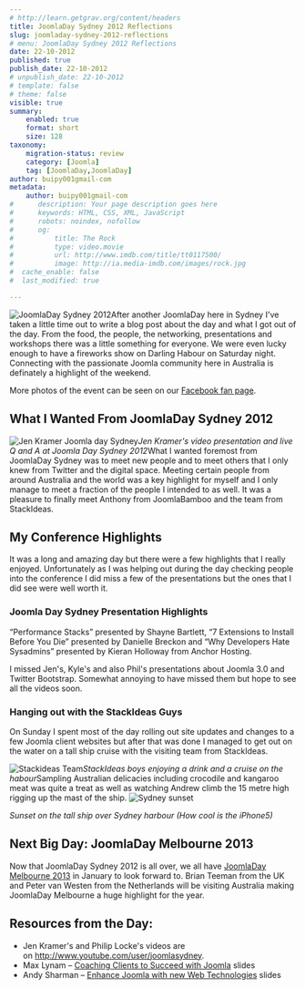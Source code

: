 ```yaml
---
# http://learn.getgrav.org/content/headers
title: JoomlaDay Sydney 2012 Reflections
slug: joomladay-sydney-2012-reflections
# menu: JoomlaDay Sydney 2012 Reflections
date: 22-10-2012
published: true
publish_date: 22-10-2012
# unpublish_date: 22-10-2012
# template: false
# theme: false
visible: true
summary:
    enabled: true
    format: short
    size: 128
taxonomy:
    migration-status: review
    category: [Joomla]
    tag: [JoomlaDay,JoomlaDay]
author: buipy001gmail-com
metadata:
    author: buipy001gmail-com
#      description: Your page description goes here
#      keywords: HTML, CSS, XML, JavaScript
#      robots: noindex, nofollow
#      og:
#          title: The Rock
#          type: video.movie
#          url: http://www.imdb.com/title/tt0117500/
#          image: http://ia.media-imdb.com/images/rock.jpg
#  cache_enable: false
#  last_modified: true

---
```


![JoomlaDay Sydney 2012](wp-content/uploads/2012/10/joomla-day-sydney-2012.png)After another JoomlaDay here in Sydney I've taken a little time out to write a blog post about the day and what I got out of the day. From the food, the people, the networking, presentations and workshops there was a little something for everyone. We were even lucky enough to have a fireworks show on Darling Habour on Saturday night. Connecting with the passionate Joomla community here in Australia is definately a highlight of the weekend.

More photos of the event can be seen on our [Facebook fan page](http://www.facebook.com/media/set/?set=a.10151239960125862.509611.152767770861&type=1 "PB Web Development's Facebook fan page").

## What I Wanted From JoomlaDay Sydney 2012

![Jen Kramer Joomla day Sydney](wp-content/uploads/2012/10/jen-kramer-joomla-day-sydney.jpg)*Jen Kramer's video presentation and live Q and A at Joomla Day Sydney 2012*What I wanted foremost from JoomlaDay Sydney was to meet new people and to meet others that I only knew from Twitter and the digital space. Meeting certain people from around Australia and the world was a key highlight for myself and I only manage to meet a fraction of the people I intended to as well. It was a pleasure to finally meet Anthony from JoomlaBamboo and the team from StackIdeas.

## My Conference Highlights

It was a long and amazing day but there were a few highlights that I really enjoyed. Unfortunately as I was helping out during the day checking people into the conference I did miss a few of the presentations but the ones that I did see were well worth it.

### Joomla Day Sydney Presentation Highlights

“Performance Stacks” presented by Shayne Bartlett, “7 Extensions to Install Before You Die” presented by Danielle Breckon and “Why Developers Hate Sysadmins” presented by Kieran Holloway from Anchor Hosting.

I missed Jen's, Kyle's and also Phil's presentations about Joomla 3.0 and Twitter Bootstrap. Somewhat annoying to have missed them but hope to see all the videos soon.

### Hanging out with the StackIdeas Guys

On Sunday I spent most of the day rolling out site updates and changes to a few Joomla client websites but after that was done I managed to get out on the water on a tall ship cruise with the visiting team from StackIdeas.

![Stackideas Team](wp-content/uploads/2012/10/stackideas-team.jpg)*StackIdeas boys enjoying a drink and a cruise on the habour*Sampling Australian delicacies including crocodile and kangaroo meat was quite a treat as well as watching Andrew climb the 15 metre high rigging up the mast of the ship. ![Sydney sunset](wp-content/uploads/2012/10/sunset.jpeg)

*Sunset on the tall ship over Sydney harbour (How cool is the iPhone5)*

## Next Big Day: JoomlaDay Melbourne 2013

Now that JoomlaDay Sydney 2012 is all over, we all have [JoomlaDay Melbourne 2013](http://melbourne.joomladay.org.au/ "Melbourne JoomlaDay 2013") in January to look forward to. Brian Teeman from the UK and Peter van Westen from the Netherlands will be visiting Australia making JoomlaDay Melbourne a huge highlight for the year.

## Resources from the Day:

- Jen Kramer's and Philip Locke's videos are on <http://www.youtube.com/user/joomlasydney>.
- Max Lynam – [Coaching Clients to Succeed with Joomla](http://sydney.joomladay.org.au/images/presos/CoachingClientsToSucceedWithJoomla.ppsx) slides
- Andy Sharman – [Enhance Joomla with new Web Technologies](#/) slides